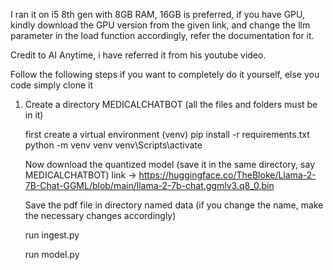 I ran it on i5 8th gen with 8GB RAM, 16GB is preferred, if you have GPU, kindly download the GPU version from the given link, and change the llm parameter in the load function accordingly, refer the documentation for it.

Credit to AI Anytime, i have referred it from his youtube video.


Follow the following steps if you want to completely do it yourself, else you code simply clone it

1. Create a directory MEDICALCHATBOT (all the files and folders must be in it)

   first create a virtual environment (venv)
   pip install -r requirements.txt
   python -m venv venv
   venv\Scripts\activate

   Now download the quantized model (save it in the same directory, say MEDICALCHATBOT)
   link -> https://huggingface.co/TheBloke/Llama-2-7B-Chat-GGML/blob/main/llama-2-7b-chat.ggmlv3.q8_0.bin

   Save the pdf file in directory named data (if you change the name, make the necessary changes accordingly)

   run ingest.py

   run model.py
